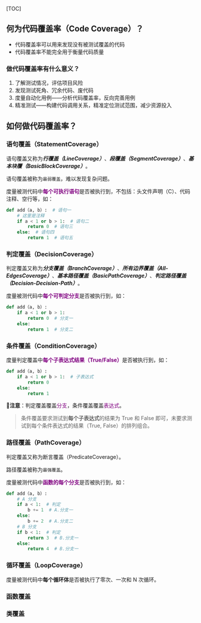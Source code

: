 <!-- title: 【今日份学习】什么是代码覆盖率（一） -->
<!-- date: 2021-10-22 13:16:30 -->
<!-- Table of Content -->

[TOC]

## 何为代码覆盖率（Code Coverage）？

- 代码覆盖率可以用来发现没有被测试覆盖的代码
- 代码覆盖率不能完全用于衡量代码质量

### 做代码覆盖率有什么意义？

1. 了解测试情况，评估项目风险
2. 发现测试死角、冗余代码、废代码
3. 度量自动化用例——分析代码覆盖率，反向完善用例
4. 精准测试——构建代码调用关系，精准定位测试范围，减少资源投入


## 如何做代码覆盖率？

### 语句覆盖（StatementCoverage）

语句覆盖又称为***行覆盖（LineCoverage）***、***段覆盖（SegmentCoverage）***、***基本块覆（BasicBlockCoverage）***。

语句覆盖被称为`最弱覆盖`，难以发现复杂问题。

度量被测代码中<font color="purple">**每个可执行语句**</font>是否被执行到，不包括：头文件声明（C）、代码注释、空行等，如：

```python
def add（a, b）:  # 语句一
    # 这里是注释
    if a < 1 or b > 1:  # 语句二
        return 0  # 语句三
    else:  # 语句四
        return 1  # 语句五
```

### 判定覆盖（DecisionCoverage）

判定覆盖又称为***分支覆盖（BranchCoverage）***、***所有边界覆盖（All-EdgesCoverage）***、***基本路径覆盖（BasicPathCoverage）***、***判定路径覆盖（Decision-Decision-Path）***。

度量被测代码中<font color="purple">**每个可判定分支**</font>是否被执行到，如：

```python
def add（a, b）:
    if a < 1 or b > 1:
        return 0  # 分支一
    else:
        return 1  # 分支二
```

### 条件覆盖（ConditionCoverage）

度量判定覆盖中<font color="purple">**每个子表达式结果（True/False）**</font>是否被执行到，如：

```python
def add（a, b）:
    if a < 1 or b > 1:  # 子表达式
        return 0
    else:
        return 1
```

**💬注意**：判定覆盖覆盖<font color="purple">分支</font>，条件覆盖覆盖<font color="purple">表达式</font>。

> 条件覆盖要求测试到**每个子表达式**的结果为 True 和 False 即可，未要求测试到每个条件表达式的结果（True, False）的排列组合。

### 路径覆盖（PathCoverage）

判定覆盖又称为断言覆盖（PredicateCoverage）。

路径覆盖被称为`最强覆盖`。

度量被测代码中<font color="purple">**函数的每个分支**</font>是否被执行到，如：

```python
def add（a, b）:
    # A 分支
    if a < 1:  # 判定
        b += 1  # A.分支一
    else:
        b += 2  # A.分支二
    # B 分支
    if b < 1:  # 判定
        return 3  # B.分支一
    else:
        return 4  # B.分支一
```

### 循环覆盖（LoopCoverage）

度量被测代码中**每个循环体**是否被执行了零次、一次和 N 次循环。

### 函数覆盖

### 类覆盖